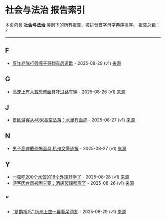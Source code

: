 # 社会与法治 报告索引

本页包含 **社会与法治** 类别下的所有报告，按拼音首字母字典序排序。
报告总数：7

---

## F

- [反诈老陈打假嘎子哥翻车后道歉](fan-zha-lao-chen-da-jia-ga-zi-ge-fan-che-hou-dao-qian-2025-08-29--v1.md) - 2025-08-29 (v1) [来源](https://www.baidu.com/s?wd=%E5%8F%8D%E8%AF%88%E8%80%81%E9%99%88%E6%89%93%E5%81%87%E5%98%8E%E5%AD%90%E5%93%A5%E7%BF%BB%E8%BD%A6%E5%90%8E%E9%81%A8%E6%AD%89&sa=fyb_news&rsv_dl=fyb_news)

## G

- [高速上有人戴恐怖面具吓过路车辆](gao-su-shang-you-ren-dai-kong-bu-mian-ju-xia-guo-lu-che-liang-2025-08-26--v1.md) - 2025-08-26 (v1) [来源](https://www.baidu.com/s?wd=%E9%AB%98%E9%80%9F%E4%B8%8A%E6%9C%89%E4%BA%BA%E6%88%B4%E6%81%90%E5%90%AB%E9%9D%A2%E5%85%B7%E5%90%93%E8%BF%87%E8%B7%AF%E8%BD%A6%E8%BE%86&sa=fyb_news&rsv_dl=fyb_news)

## J

- [景区游客从40米高空坠落：水里有血迹](jing-qu-you-ke-cong-40mi-gao-kong-zhui-luo-shui-li-you-xie-ji-2025-08-27--v1.md) - 2025-08-27 (v1) [来源](https://www.baidu.com/s?wd=%E6%99%AF%E5%8C%BA%E6%B8%B8%E5%AE%A2%E4%BB%8E40%E7%B1%B3%E9%AB%98%E7%A9%BA%E5%9D%A0%E8%90%BD%EF%BC%9A%E6%B0%B4%E9%87%8C%E6%9C%89%E8%A1%80%E8%BF%B9&sa=fyb_news&rsv_dl=fyb_news)

## N

- [男子高速戴恐怖面具 杭州交警通报](nan-zi-gao-su-dai-kong-bu-mian-ju-hang-zhou-jiao-jing-tong-bao-2025-08-27--v1.md) - 2025-08-27 (v1) [来源](https://www.baidu.com/s?wd=%E7%94%B7%E5%AD%90%E9%AB%98%E9%80%9F%E6%88%B4%E6%81%90%E6%80%96%E9%9D%A2%E5%85%B7+%E6%9D%AD%E5%B7%9E%E4%BA%A4%E8%AD%A6%E9%80%9A%E6%8A%A5&sa=fyb_news&rsv_dl=fyb_news)

## Y

- [一顿吃200个水饺的16个外甥开学了](yi-dun-chi-200ge-shui-jiao-de-16ge-wai-sheng-kai-xue-liao-2025-08-28--v1.md) - 2025-08-28 (v1) [来源](https://www.baidu.com/s?wd=%E4%B8%80%E9%A1%BF%E5%90%83200%E4%B8%AA%E6%B0%B4%E9%A5%BA%E7%9A%8416%E4%B8%AA%E5%A4%96%E7%94%A5%E5%BC%80%E5%AD%A6%E4%BA%86&sa=fyb_news&rsv_dl=fyb_news)
- [游客因台风被困三亚：酒店玻璃都弯了](you-ke-yin-tai-feng-bei-kun-san-ya-jiu-dian-bo-li-du-wan-liao-2025-08-26--v1.md) - 2025-08-26 (v1) [来源](https://www.baidu.com/s?wd=%E6%B8%B8%E5%AE%A2%E5%9B%A0%E5%8F%B0%E9%A3%8E%E8%A2%AB%E5%9B%B0%E4%B8%89%E4%BA%9A%EF%BC%9A%E9%85%92%E5%BA%97%E7%8E%BB%E7%92%83%E9%83%BD%E5%BC%AF%E4%BA%86&sa=fyb_news&rsv_dl=fyb_news)

## “

- [“是鹊桥吗” 杭州上空一幕看呆网友](shi-que-qiao-ma-hang-zhou-shang-kong-yi-mu-kan-ai-wang-you-2025-08-29--v1.md) - 2025-08-29 (v1) [来源](https://www.baidu.com/s?wd=%E2%80%9C%E6%98%AF%E9%B9%8A%E6%A1%A5%E5%90%97%E2%80%9D+%E6%9D%AD%E5%B7%9E%E4%B8%8A%E7%A9%BA%E4%B8%80%E5%B9%97%E7%9C%8B%E5%91%86%E7%BD%91%E5%8F%8B&sa=fyb_news&rsv_dl=fyb_news)
